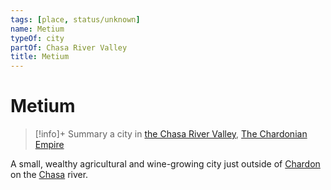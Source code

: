 ```yaml
---
tags: [place, status/unknown]
name: Metium
typeOf: city
partOf: Chasa River Valley
title: Metium
---
```


# Metium
>[!info]+ Summary
> a city in [the Chasa River Valley](<./chasa-river-valley.md>), [The Chardonian Empire](<../chardonian-empire.md>)

A small, wealthy agricultural and wine-growing city just outside of [Chardon](<../chardon/chardon.md>) on the [Chasa](<../../../chasa-nahadi-watershed/rivers/chasa.md>) river. 





